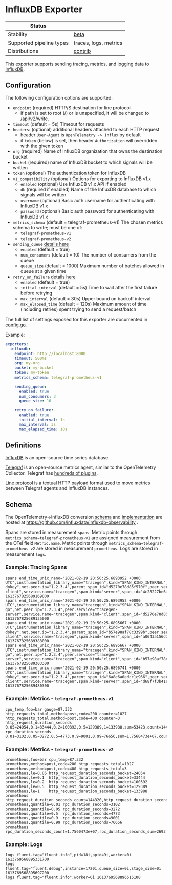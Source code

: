 # InfluxDB Exporter

| Status                   |                       |
| ------------------------ |-----------------------|
| Stability                | [beta]                |
| Supported pipeline types | traces, logs, metrics |
| Distributions            | [contrib]             |

This exporter supports sending tracing, metrics, and logging data to [InfluxDB](https://www.influxdata.com/products/).

## Configuration

The following configuration options are supported:

* `endpoint` (required) HTTP/S destination for line protocol
  - if path is set to root (/) or is unspecified, it will be changed to /api/v2/write.
* `timeout` (default = 5s) Timeout for requests
* `headers`: (optional) additional headers attached to each HTTP request
  - header `User-Agent` is `OpenTelemetry -> Influx` by default
  - if `token` (below) is set, then header `Authorization` will overridden with the given token
* `org` (required) Name of InfluxDB organization that owns the destination bucket
* `bucket` (required) name of InfluxDB bucket to which signals will be written
* `token` (optional) The authentication token for InfluxDB
* `v1_compatibility` (optional) Options for exporting to InfluxDB v1.x
  * `enabled` (optional) Use InfluxDB v1.x API if enabled
  * `db` (required if enabled) Name of the InfluxDB database to which signals will be written
  * `username` (optional) Basic auth username for authenticating with InfluxDB v1.x
  * `password` (optional) Basic auth password for authenticating with InfluxDB v1.x
* `metrics_schema` (default = telegraf-prometheus-v1) The chosen metrics schema to write; must be one of:
  * `telegraf-prometheus-v1`
  * `telegraf-prometheus-v2`
* `sending_queue` [details here](https://github.com/open-telemetry/opentelemetry-collector/blob/v0.25.0/exporter/exporterhelper/README.md#configuration)
  * `enabled` (default = true)
  * `num_consumers` (default = 10) The number of consumers from the queue
  * `queue_size` (default = 1000) Maximum number of batches allowed in queue at a given time
* `retry_on_failure` [details here](https://github.com/open-telemetry/opentelemetry-collector/blob/v0.25.0/exporter/exporterhelper/README.md#configuration)
  * `enabled` (default = true)
  * `initial_interval` (default = 5s) Time to wait after the first failure before retrying
  * `max_interval` (default = 30s) Upper bound on backoff interval
  * `max_elapsed_time` (default = 120s) Maximum amount of time (including retries) spent trying to send a request/batch

The full list of settings exposed for this exporter are documented in [config.go](config.go).

Example:
```yaml
exporters:
  influxdb:
    endpoint: http://localhost:8080
    timeout: 500ms
    org: my-org
    bucket: my-bucket
    token: my-token
    metrics_schema: telegraf-prometheus-v1

    sending_queue:
      enabled: true
      num_consumers: 3
      queue_size: 10

    retry_on_failure:
      enabled: true
      initial_interval: 1s
      max_interval: 3s
      max_elapsed_time: 10s
```

## Definitions

[InfluxDB](https://www.influxdata.com/products/influxdb/) is an open-source time series database.

[Telegraf](https://www.influxdata.com/time-series-platform/telegraf/) is an open-source metrics agent, similar to the OpenTelemetry Collector.
Telegraf has [hundreds of plugins](https://www.influxdata.com/products/integrations/?_integrations_dropdown=telegraf-plugins).

[Line protocol](https://docs.influxdata.com/influxdb/v2.0/reference/syntax/line-protocol/) is a textual HTTP payload format used to move metrics between Telegraf agents and InfluxDB instances.

## Schema

The OpenTelemetry->InfluxDB conversion [schema](https://github.com/influxdata/influxdb-observability/blob/main/docs/index.md) and [implementation](https://github.com/influxdata/influxdb-observability/tree/main/otel2influx) are hosted at https://github.com/influxdata/influxdb-observability .

Spans are stored in measurement `spans`.
Metric points through `metrics_schema=telegraf-prometheus-v1` are assigned measurement from the OTel field `Metric.name`.
Metric points through `metrics_schema=telegraf-prometheus-v2` are stored in measurement `prometheus`.
Logs are stored in measurement `logs`.

### Example: Tracing Spans
```
spans end_time_unix_nano="2021-02-19 20:50:25.6893952 +0000 UTC",instrumentation_library_name="tracegen",kind="SPAN_KIND_INTERNAL",name="okey-dokey",net.peer.ip="1.2.3.4",parent_span_id="d5270e78d85f570f",peer.service="tracegen-client",service.name="tracegen",span.kind="server",span_id="4c28227be6a010e1",status_code="STATUS_CODE_OK",trace_id="7d4854815225332c9834e6dbf85b9380" 1613767825689169000
spans end_time_unix_nano="2021-02-19 20:50:25.6893952 +0000 UTC",instrumentation_library_name="tracegen",kind="SPAN_KIND_INTERNAL",name="lets-go",net.peer.ip="1.2.3.4",peer.service="tracegen-server",service.name="tracegen",span.kind="client",span_id="d5270e78d85f570f",status_code="STATUS_CODE_OK",trace_id="7d4854815225332c9834e6dbf85b9380" 1613767825689135000
spans end_time_unix_nano="2021-02-19 20:50:25.6895667 +0000 UTC",instrumentation_library_name="tracegen",kind="SPAN_KIND_INTERNAL",name="okey-dokey",net.peer.ip="1.2.3.4",parent_span_id="b57e98af78c3399b",peer.service="tracegen-client",service.name="tracegen",span.kind="server",span_id="a0643a156d7f9f7f",status_code="STATUS_CODE_OK",trace_id="fd6b8bb5965e726c94978c644962cdc8" 1613767825689388000
spans end_time_unix_nano="2021-02-19 20:50:25.6895667 +0000 UTC",instrumentation_library_name="tracegen",kind="SPAN_KIND_INTERNAL",name="lets-go",net.peer.ip="1.2.3.4",peer.service="tracegen-server",service.name="tracegen",span.kind="client",span_id="b57e98af78c3399b",status_code="STATUS_CODE_OK",trace_id="fd6b8bb5965e726c94978c644962cdc8" 1613767825689303300
spans end_time_unix_nano="2021-02-19 20:50:25.6896741 +0000 UTC",instrumentation_library_name="tracegen",kind="SPAN_KIND_INTERNAL",name="okey-dokey",net.peer.ip="1.2.3.4",parent_span_id="6a8e6a0edcc1c966",peer.service="tracegen-client",service.name="tracegen",span.kind="server",span_id="d68f7f3b41eb8075",status_code="STATUS_CODE_OK",trace_id="651dadde186b7834c52b13a28fc27bea" 1613767825689480300
```

### Example: Metrics - `telegraf-prometheus-v1`
```
cpu_temp,foo=bar gauge=87.332
http_requests_total,method=post,code=200 counter=1027
http_requests_total,method=post,code=400 counter=3
http_request_duration_seconds 0.05=24054,0.1=33444,0.2=100392,0.5=129389,1=133988,sum=53423,count=144320,min=0,max=10
rpc_duration_seconds 0.01=3102,0.05=3272,0.5=4773,0.9=9001,0.99=76656,sum=1.7560473e+07,count=2693
```

### Example: Metrics - `telegraf-prometheus-v2`
```
prometheus,foo=bar cpu_temp=87.332
prometheus,method=post,code=200 http_requests_total=1027
prometheus,method=post,code=400 http_requests_total=3
prometheus,le=0.05 http_request_duration_seconds_bucket=24054
prometheus,le=0.1  http_request_duration_seconds_bucket=33444
prometheus,le=0.2  http_request_duration_seconds_bucket=100392
prometheus,le=0.5  http_request_duration_seconds_bucket=129389
prometheus,le=1    http_request_duration_seconds_bucket=133988
prometheus         http_request_duration_seconds_count=144320,http_request_duration_seconds_sum=53423,http_request_duration_seconds_min=0,http_request_duration_seconds_max=100
prometheus,quantile=0.01 rpc_duration_seconds=3102
prometheus,quantile=0.05 rpc_duration_seconds=3272
prometheus,quantile=0.5  rpc_duration_seconds=4773
prometheus,quantile=0.9  rpc_duration_seconds=9001
prometheus,quantile=0.99 rpc_duration_seconds=76656
prometheus               rpc_duration_seconds_count=1.7560473e+07,rpc_duration_seconds_sum=2693
```

### Example: Logs
```
logs fluent.tag="fluent.info",pid=18i,ppid=9i,worker=0i 1613769568895331700
logs fluent.tag="fluent.debug",instance=1720i,queue_size=0i,stage_size=0i 1613769568895697200
logs fluent.tag="fluent.info",worker=0i 1613769568896515100
```

[beta]:https://github.com/open-telemetry/opentelemetry-collector#beta
[contrib]:https://github.com/open-telemetry/opentelemetry-collector-releases/tree/main/distributions/otelcol-contrib
